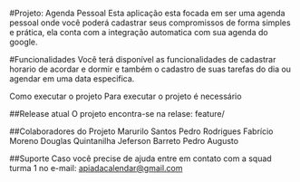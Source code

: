 #Projeto: Agenda Pessoal
Esta aplicação esta focada em ser uma agenda pessoal onde você poderá cadastrar seus compromissos de forma simples e prática, ela conta com a integração automatica com sua agenda do google.

#Funcionalidades
Você terá disponível as funcionalidades de cadastrar horario de acordar e dormir e também o cadastro de suas tarefas do dia ou agendar em uma data especifica. 

Como executar o projeto
Para executar o projeto é necessário 

##Release atual
O projeto encontra-se na relase: feature/

##Colaboradores do Projeto
Marurilo Santos
Pedro Rodrigues
Fabrício Moreno
Douglas Quintanilha
Jeferson Barreto
Pedro Augusto

##Suporte
Caso você precise de ajuda entre em contato com a squad turma 1 no e-mail: apiadacalendar@gmail.com
